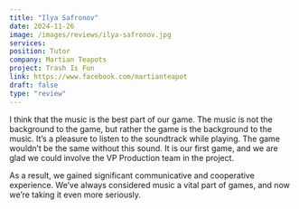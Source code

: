 ```yaml
---
title: "Ilya Safronov"
date: 2024-11-26
image: /images/reviews/ilya-safronov.jpg
services:
position: Tutor
company: Martian Teapots
project: Trash Is Fun
link: https://www.facebook.com/martianteapot
draft: false
type: "review"
---
```


I think that the music is the best part of our game. The music is not the background to the game, but rather the game is the background to the music. It’s a pleasure to listen to the soundtrack while playing. The game wouldn’t be the same without this sound. It is our first game, and we are glad we could involve the VP Production team in the project.

<!--more-->

As a result, we gained significant communicative and cooperative experience. We’ve always considered music a vital part of games, and now we’re taking it even more seriously.